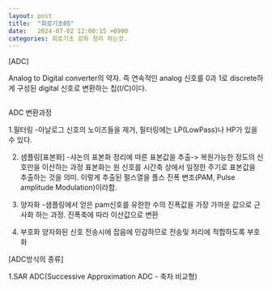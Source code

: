 ```yaml
---
layout: post
title:  "회로기초05"
date:   2024-07-02 12:00:15 +0900
categories: 회로기초 강좌 정리 하는것. 
---
```


[ADC]

Analog to Digital converter의 약자. 
즉 연속적인 analog 신호를 0과 1로 discrete하게 구성된 digital 신호로 변환하는 칩(I/C)이다.

<div class="img_row">
	<img class="col one" src="{{ site.baseurl }}/img/post/03_pcbBasic/img_07.jpg
	" alt="" title="ADC"/>
</div>


ADC 변환과정

1.필터링
 -아날로그 신호의 노이즈들을 제거, 필터링에는 LP(LowPass)나 HP가 있을수 있다.
 
 
2. 샘플링[표본화]
-샤논의 표본화 정리에 따른 표본값을 추출-> 복원가능한 정도의 신호만을 이산하는 과정
표본화는 원 신호를 시간축 상에서 일정한 주기로 표본값을 추출하는 것을 의미. 
이렇게 추출된 펄스열을 플스 진폭 변조(PAM, Pulse amplitude Modulation)이라함. 


3. 양자화
-샘플링에서 얻은 pam신호를 유한한 수의 진폭값을 가장 가까운 값으로 근사화 하는 과정. 진폭축에 따라 이산값으로 변환

4. 부호화 
양자화된 신호 전송시에 잡음에 민감하므로 전송및 처리에 적합하도록 부호화 


[ADC방식의 종류]

1.SAR ADC(Successive Approximation ADC - 축차 비교형)

<div class="img_row">
	<img class="col one" src="{{ site.baseurl }}/img/post/03_pcbBasic/img_08.png
	" alt="" title="OPAMP"/>
</div>
